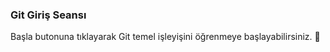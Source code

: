 ### Git Giriş Seansı  

Başla butonuna tıklayarak Git temel işleyişini öğrenmeye başlayabilirsiniz. 🚀
